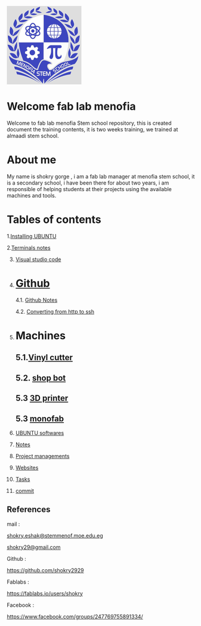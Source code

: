  ![alt text](photo/sho1.png)
# Welcome fab lab menofia 
Welcome to fab lab menofia Stem school  repository, this is created document the training contents, it is two weeks training, we trained at almaadi stem school.
# About me

My name is shokry gorge , i am a fab lab manager at menofia stem school, it is a secondary school, i have been there for about two years, i am responsible of helping students at their projects using the available machines and tools.

# Tables of contents

1.[Installing UBUNTU](file.md/installing-ubuntu.md)

2.[Terminals notes](file.md/notes-about-terminal.md)

3. [Visual studio code](file.md/visual-studio-code.md)

4. # [Github](file.md/github.md)
    
    4.1. [Github Notes](file.md/dealing-with-github.md)
    
    4.2. [Converting from http to ssh](file.md/http-ssh.md)
5. # Machines

    ## 5.1.[Vinyl cutter](file.md/vinyl.md)

   ## 5.2. [shop bot](/file.md/shopbot.md)
    ## 5.3 [3D printer](file.md/3Dprinter.md)
   ## 5.3 [monofab](file.md/monofab.md)
6. [UBUNTU softwares](file.md/softwares.md)
7. [Notes](file.md/notes.md)
8. [Project managements](file.md/project-management.md)
9. [Websites](file.md/websites.md)
11. [Tasks](file.md/tasks.md)
12. [commit](file.md/commit.md)

## References
mail : 

shokry.eshak@stemmenof.moe.edu.eg

shokry29@gmail.com

Github :

https://github.com/shokry2929

Fablabs :

https://fablabs.io/users/shokry

Facebook :

https://www.facebook.com/groups/247769755891334/